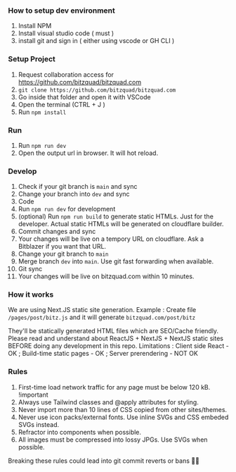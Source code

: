 ### How to setup dev environment

1. Install NPM
2. Install visual studio code ( must )
3. install git and sign in ( either using vscode or GH CLI )

### Setup Project

1. Request collaboration access for https://github.com/bitzquad/bitzquad.com
2. `git clone https://github.com/bitzquad/bitzquad.com`
3. Go inside that folder and open it with VSCode
4. Open the terminal (CTRL + J )
5. Run `npm install`

### Run

1. Run `npm run dev`
2. Open the output url in browser. It will hot reload.

### Develop

1. Check if your git branch is `main` and sync
2. Change your branch into `dev` and sync
3. Code
4. Run `npm run dev` for development
5. (optional) Run `npm run build` to generate static HTMLs. Just for the developer. Actual static HTMLs will be generated on cloudflare builder.
6. Commit changes and sync
7. Your changes will be live on a tempory URL on cloudflare. Ask a Bitblazer if you want that URL.
8. Change your git branch to `main`
9. Merge branch `dev` into `main`. Use git fast forwarding when available.
10. Git sync
11. Your changes will be live on bitzquad.com within 10 minutes.

### How it works

We are using Next.JS static site generation.
Example : Create file `/pages/post/bitz.js` and it will generate `bitzquad.com/post/bitz`

They'll be statically generated HTML files which are SEO/Cache friendly.
Please read and understand about ReactJS + NextJS + NextJS static sites BEFORE doing any development in this repo.
Limitations : Client side React - OK ; Build-time static pages - OK ; Server prerendering - NOT OK

### Rules

1. First-time load network traffic for any page must be below 120 kB. !important
2. Always use Tailwind classes and @apply attributes for styling.
3. Never import more than 10 lines of CSS copied from other sites/themes.
4. Never use icon packs/external fonts. Use inline SVGs and CSS embeded SVGs instead.
5. Refractor into components when possible.
6. All images must be compressed into lossy JPGs. Use SVGs when possible.

Breaking these rules could lead into git commit reverts or bans 😮‍💨

